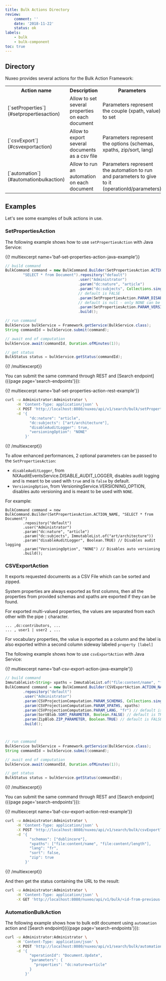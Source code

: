 ```yaml
---
title: Bulk Actions Directory
review:
    comment: ''
    date: '2018-11-22'
    status: ok
labels:
    - bulk
    - bulk-component
toc: true
---
```


## Directory

Nuxeo provides several actions for the Bulk Action Framework:

<div class="table-scroll">
  <table class="hover">
    <tbody>
      <tr>
        <th class="small-2">Action name</th>
        <th class="small-3">Description</th>
        <th class="small-5">Parameters</th>
        <th class="small-2">Java Class</th>
      </tr>
      <tr>
        <td>[`setProperties`](#setpropertiesaction)</td>
        <td>Allow to set several properties on each document</td>
        <td>Parameters represent the couple (xpath, value) to set</td>
        <td>[SetPropertiesAction](http://community.nuxeo.com/api/nuxeo/latest/javadoc/org/nuxeo/ecm/core/bulk/action/SetPropertiesAction.html)</td>
      </tr>
      <tr>
        <td>[`csvExport`](#csvexportaction)</td>
        <td>Allow to export several documents as a csv file</td>
        <td>Parameters represent the options (schemas, xpaths, zip/sort, lang)</td>
        <td>[CSVExportAction](http://community.nuxeo.com/api/nuxeo/latest/javadoc/org/nuxeo/ecm/platform/csv/export/action/CSVExportAction.html)</td>
      </tr>
      <tr>
        <td>[`automation`](#automationbulkaction)</td>
        <td>Allow to run an automation on each document</td>
        <td>Parameters represent the automation to run and parameters to give to it (operationId/parameters)</td>
        <td>[AutomationBulkAction](http://community.nuxeo.com/api/nuxeo/latest/javadoc/org/nuxeo/ecm/automation/core/operations/services/bulk/AutomationBulkAction.html)</td>
      </tr>
    </tbody>
  </table>
</div>

## Examples

Let's see some examples of bulk actions in use.

### SetPropertiesAction

The following example shows how to use `setPropertiesAction` with Java Service:

{{! multiexcerpt name='baf-set-properties-action-java-example'}}
```java
// build command
BulkCommand command = new BulkCommand.Builder(SetPropertiesAction.ACTION_NAME,
        "SELECT * from Document").repository("default")
                                 .user("Administrator")
                                 .param("dc:nature", "article")
                                 .param("dc:subjects", Collections.singletonList("art/architecture"))
                                 // default is FALSE
                                 .param(SetPropertiesAction.PARAM_DISABLE_AUDIT, Boolean.TRUE)
                                 // default is null - only NONE can be set
                                 .param(SetPropertiesAction.PARAM_VERSIONING_OPTION, "NONE")
                                 .build();

// run command
BulkService bulkService = Framework.getService(BulkService.class);
String commandId = bulkService.submit(command);

// await end of computation
bulkService.await(commandId, Duration.ofMinutes(1));

// get status
BulkStatus status = bulkService.getStatus(commandId);
```
{{! /multiexcerpt}}

You can submit the same command through REST and [Search endpoint]({{page page='search-endpoints'}}):

{{! multiexcerpt name='baf-set-properties-action-rest-example'}}
```bash
curl -u Administrator:Administrator \
     -H 'Content-Type: application/json' \
     -X POST 'http://localhost:8080/nuxeo/api/v1/search/bulk/setProperties?query=SELECT * FROM Document' \
     -d '{
           "dc:nature": "article",
           "dc:subjects": ["art/architecture"],
           "disableAuditLogger": true,
           "versioningOption": "NONE"
         }'
```
{{! /multiexcerpt}}

To allow enhanced performances, 2 optional parameters can be passed to the `SetPropertiesAction`:

- `disableAuditLogger`, from NXAuditEventsService.DISABLE_AUDIT_LOGGER, disables audit logging and is meant to be used with `true` and is `false` by default.
- `VersioningOption`, from VersioningService.VERSIONING_OPTION, disables auto versioning and is meant to be used with `NONE`.

For example:
```
BulkCommand command = new BulkCommand.Builder(SetPropertiesAction.ACTION_NAME, "SELECT * from Document")
        .repository("default")
        .user("Administrator")
        .param("dc:nature", "article")
        .param("dc:subjects", ImmutableList.of("art/architecture"))
        .param("disableAuditLogger", Boolean.TRUE) // Disables audit logging
        .param("VersioningOption", "NONE") // Disables auto versioning
        .build();
```

### CSVExportAction

It exports requested documents as a CSV File which can be sorted and zipped.

System properties are always exported as first columns, then all the properties from provided schemas and xpaths are exported if they can be found.

For exported multi-valued properties, the values are separated from each other with the pipe `|` character.

```
... ,dc:contributors, ...
... , user1 | user2 , ...
```

For vocabulary properties, the value is exported as a column and the label is also exported within a second column sideway labeled `property [label]`

The following example shows how to use `csvExportAction` with Java Service:

{{! multiexcerpt name='baf-csv-export-action-java-example'}}
```java
// build command
ImmutableList<String> xpaths = ImmutableList.of("file:content/name", "file:content/length");
BulkCommand command = new BulkCommand.Builder(CSVExportAction.ACTION_NAME, "SELECT * from Document")
        .repository("default")
        .user("Administrator")
        .param(CSVProjectionComputation.PARAM_SCHEMAS, Collections.singletonList("dublincore"))
        .param(CSVProjectionComputation.PARAM_XPATHS, xpaths)
        .param(CSVProjectionComputation.PARAM_LANG, "fr") // default is context Locale
        .param(SortBlob.SORT_PARAMETER, Boolean.FALSE) // default is TRUE
        .param(ZipBlob.ZIP_PARAMETER, Boolean.TRUE) // default is FALSE
        .build();



// run command
BulkService bulkService = Framework.getService(BulkService.class);
String commandId = bulkService.submit(command);

// await end of computation
bulkService.await(commandId, Duration.ofMinutes(1));

// get status
BulkStatus status = bulkService.getStatus(commandId);
```
{{! /multiexcerpt}}

You can submit the same command through REST and [Search endpoint]({{page page='search-endpoints'}}):

{{! multiexcerpt name='baf-csv-export-action-rest-example'}}
```bash
curl -u Administrator:Administrator \
     -H 'Content-Type: application/json' \
     -X POST 'http://localhost:8080/nuxeo/api/v1/search/bulk/csvExport?query=SELECT * FROM Document' \
     -d '{
           "schemas": ["dublincore"],
           "xpaths": ["file:content/name", "file:content/length"],
           "lang": "fr",
           "sort": false,
           "zip": true
         }'
```
{{! /multiexcerpt}}

And then get the status containing the URL to the result:

```bash
curl -u Administrator:Administrator \
     -H 'Content-Type: application/json' \
     -X GET 'http://localhost:8080/nuxeo/api/v1/bulk/<id-from-previous-command>'
```

### AutomationBulkAction

The following example shows how to bulk edit document using `automation` action and [Search endpoint]({{page page='search-endpoints'}}):

```bash
curl -u Administrator:Administrator \
     -H 'Content-Type: application/json' \
     -X POST 'http://localhost:8080/nuxeo/api/v1/search/bulk/automation?query=SELECT * FROM Document' \
     -d '{
           "operationId": "Document.Update",
           "parameters": {
             "properties": "dc:nature=article"
           }
         }'
```
